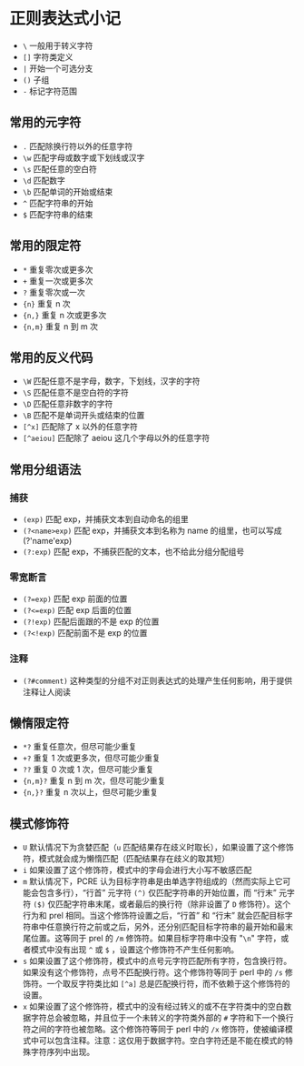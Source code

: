 # 正则表达式小记

- `\` 一般用于转义字符
- `[]` 字符类定义
- `|` 开始一个可选分支
- `()` 子组
- `-` 标记字符范围

## 常用的元字符

- `.` 匹配除换行符以外的任意字符
- `\w` 匹配字母或数字或下划线或汉字
- `\s` 匹配任意的空白符
- `\d` 匹配数字
- `\b` 匹配单词的开始或结束
- `^` 匹配字符串的开始
- `$` 匹配字符串的结束

## 常用的限定符

- `*` 重复零次或更多次
- `+` 重复一次或更多次
- `?` 重复零次或一次
- `{n}` 重复 n 次
- `{n,}` 重复 n 次或更多次
- `{n,m}` 重复 n 到 m 次

## 常用的反义代码

- `\W` 匹配任意不是字母，数字，下划线，汉字的字符
- `\S` 匹配任意不是空白符的字符
- `\D` 匹配任意非数字的字符
- `\B` 匹配不是单词开头或结束的位置
- `[^x]` 匹配除了 x 以外的任意字符
- `[^aeiou]` 匹配除了 aeiou 这几个字母以外的任意字符

## 常用分组语法

### 捕获

- `(exp)` 匹配 exp，并捕获文本到自动命名的组里
- `(?<name>exp)` 匹配 exp，并捕获文本到名称为 name 的组里，也可以写成 (?'name'exp)
- `(?:exp)` 匹配 exp，不捕获匹配的文本，也不给此分组分配组号

### 零宽断言

- `(?=exp)` 匹配 exp 前面的位置
- `(?<=exp)` 匹配 exp 后面的位置
- `(?!exp)` 匹配后面跟的不是 exp 的位置
- `(?<!exp)` 匹配前面不是 exp 的位置

### 注释

- `(?#comment)` 这种类型的分组不对正则表达式的处理产生任何影响，用于提供注释让人阅读

## 懒惰限定符

- `*?` 重复任意次，但尽可能少重复
- `+?` 重复 1 次或更多次，但尽可能少重复
- `??` 重复 0 次或 1 次，但尽可能少重复
- `{n,m}?` 重复 n 到 m 次，但尽可能少重复
- `{n,}?` 重复 n 次以上，但尽可能少重复

## 模式修饰符

- `U` 默认情况下为贪婪匹配（`u` 匹配结果存在歧义时取长），如果设置了这个修饰符，模式就会成为懒惰匹配（匹配结果存在歧义的取其短）
- `i` 如果设置了这个修饰符，模式中的字母会进行大小写不敏感匹配
- `m` 默认情况下，PCRE 认为目标字符串是由单选字符组成的（然而实际上它可能会包含多行），“行首” 元字符 `(^)` 仅匹配字符串的开始位置，而 “行末” 元字符 `($)` 仅匹配字符串末尾，或者最后的换行符（除非设置了 `D` 修饰符）。这个行为和 prel 相同。当这个修饰符设置之后，“行首” 和 “行末” 就会匹配目标字符串中任意换行符之前或之后，另外，还分别匹配目标字符串的最开始和最末尾位置。这等同于 prel 的 `/m` 修饰符。如果目标字符串中没有 "`\n`" 字符，或者模式中没有出现 `^` 或 `$` ，设置这个修饰符不产生任何影响。
- `s` 如果设置了这个修饰符，模式中的点号元字符匹配所有字符，包含换行符。如果没有这个修饰符，点号不匹配换行符。这个修饰符等同于 perl 中的 `/s` 修饰符。一个取反字符类比如 `[^a]` 总是匹配换行符，而不依赖于这个修饰符的设置。
- `x` 如果设置了这个修饰符，模式中的没有经过转义的或不在字符类中的空白数据字符总会被忽略，并且位于一个未转义的字符类外部的 `#` 字符和下一个换行符之间的字符也被忽略。这个修饰符等同于 perl 中的 `/x` 修饰符，使被编译模式中可以包含注释。注意：这仅用于数据字符。空白字符还是不能在模式的特殊字符序列中出现。

